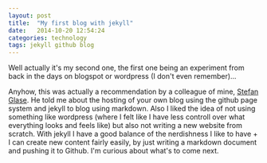 ```yaml
---
layout: post
title:  "My first blog with jekyll"
date:   2014-10-20 12:54:24
categories: technology
tags: jekyll github blog 
---
```


Well actually it's my second one, the first one being an experiment from back in the days on blogspot or wordpress (I don't even remember)...

Anyhow, this was actually a recommendation by a colleague of mine,  [Stefan Glase](http://stefanglase.de). He told me about the hosting of your own blog using the github page system and jekyll to blog using markdown. Also I liked the idea of not using something like wordpress  (where I felt like I have less controll over what everything looks and feels like) but also not writing a new website from scratch. With jekyll I have a good balance of the nerdishness I like to have + I can create new content fairly easily, by just writing a markdown document and pushing it to Github. I'm curious about what's to come next.
